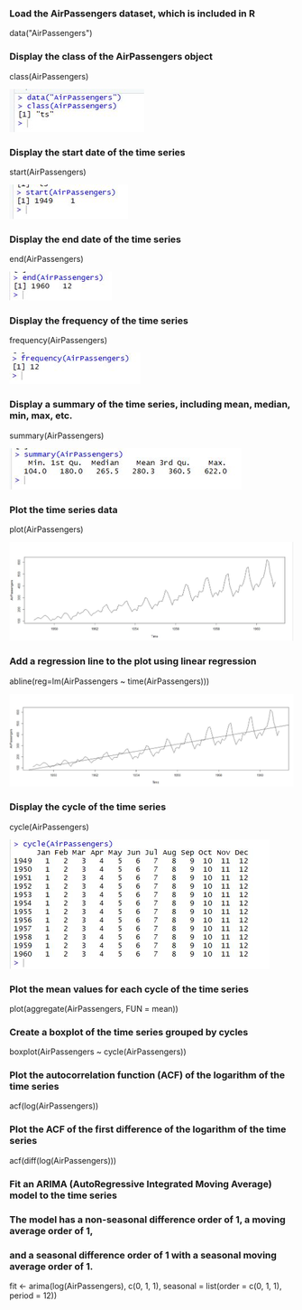 ### Load the AirPassengers dataset, which is included in R
data("AirPassengers")

### Display the class of the AirPassengers object
class(AirPassengers)

<img src = "https://raw.githubusercontent.com/Dhavaltharkar/R-Programming-Projects/main/Air_passengers/Markdown/01.png?token=GHSAT0AAAAAACNOJWAW5ZERHE573P2XBA7SZNWCYVQ">

### Display the start date of the time series
start(AirPassengers)

<img src = "https://raw.githubusercontent.com/Dhavaltharkar/R-Programming-Projects/main/Air_passengers/Markdown/02.png?token=GHSAT0AAAAAACNOJWAW45ATU5G36RM5YLLWZNWCTKA">

### Display the end date of the time series
end(AirPassengers)

<img src = "https://raw.githubusercontent.com/Dhavaltharkar/R-Programming-Projects/main/Air_passengers/Markdown/03.png?token=GHSAT0AAAAAACNOJWAWP7P7VZGSEL733ZFKZNWCUWQ">

### Display the frequency of the time series
frequency(AirPassengers)

<img src = "https://raw.githubusercontent.com/Dhavaltharkar/R-Programming-Projects/main/Air_passengers/Markdown/04.png?token=GHSAT0AAAAAACNOJWAW6UFGTBLWC2WXOVXAZNWCVHQ">

### Display a summary of the time series, including mean, median, min, max, etc.
summary(AirPassengers)

<img src = "https://raw.githubusercontent.com/Dhavaltharkar/R-Programming-Projects/main/Air_passengers/Markdown/05.png?token=GHSAT0AAAAAACNOJWAW6UFGTBLWC2WXOVXAZNWCVHQ">

### Plot the time series data
plot(AirPassengers)

<img src = "https://raw.githubusercontent.com/Dhavaltharkar/R-Programming-Projects/main/Air_passengers/Markdown/06.png?token=GHSAT0AAAAAACNOJWAWHL5BGZYP6FXH52TGZNWC2MQ">

### Add a regression line to the plot using linear regression
abline(reg=lm(AirPassengers ~ time(AirPassengers)))

<img src = "https://raw.githubusercontent.com/Dhavaltharkar/R-Programming-Projects/main/Air_passengers/Markdown/07.png?token=GHSAT0AAAAAACNOJWAW6UFGTBLWC2WXOVXAZNWCVHQ">

### Display the cycle of the time series
cycle(AirPassengers)

<img src = "https://raw.githubusercontent.com/Dhavaltharkar/R-Programming-Projects/main/Air_passengers/Markdown/08.png">

### Plot the mean values for each cycle of the time series
plot(aggregate(AirPassengers, FUN = mean))

### Create a boxplot of the time series grouped by cycles
boxplot(AirPassengers ~ cycle(AirPassengers))

### Plot the autocorrelation function (ACF) of the logarithm of the time series

acf(log(AirPassengers))

### Plot the ACF of the first difference of the logarithm of the time series
acf(diff(log(AirPassengers)))

### Fit an ARIMA (AutoRegressive Integrated Moving Average) model to the time series
### The model has a non-seasonal difference order of 1, a moving average order of 1,
### and a seasonal difference order of 1 with a seasonal moving average order of 1.
fit <- arima(log(AirPassengers), c(0, 1, 1), seasonal = list(order = c(0, 1, 1), period = 12))
